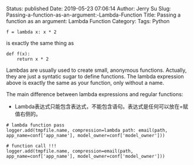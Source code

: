 Status: published
Date: 2019-05-23 07:06:14
Author: Jerry Su
Slug: Passing-a-function-as-an-argument:-Lambda-Function
Title: Passing a function as an argument: Lambda Function
Category: 
Tags: Python

```
f = lambda x: x * 2
```
is exactly the same thing as
```
def f(x):
    return x * 2
```

>
Lambdas are usually used to create small, anonymous functions. Actually, they are just a syntatic sugar to define functions. The lambda expression above is exactly the same as your function, only without a name.

The main difference between lambda expressions and regular functions:

- Lambda表达式只能包含表达式，不能包含语句。表达式是任何可以放在=赋值右侧的。

```
# lambda function pass
logger.add(tmpfile.name, compression=lambda path: email(path, app_name=conf['app_name'], model_owner=conf['model_owner'])) 

# function call !!!
logger.add(tmpfile.name, compression=email(path, app_name=conf['app_name'], model_owner=conf['model_owner'])) 
```